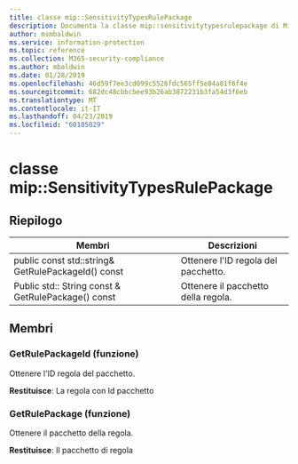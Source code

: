 ```yaml
---
title: classe mip::SensitivityTypesRulePackage
description: Documenta la classe mip::sensitivitytypesrulepackage di Microsoft Information Protection (MIP) SDK.
author: msmbaldwin
ms.service: information-protection
ms.topic: reference
ms.collection: M365-security-compliance
ms.author: mbaldwin
ms.date: 01/28/2019
ms.openlocfilehash: 46d59f7ee3cd099c5526fdc565ff5e84a81f6f4e
ms.sourcegitcommit: 682dc48cbbcbee93b26ab3872231b3fa54d3f6eb
ms.translationtype: MT
ms.contentlocale: it-IT
ms.lasthandoff: 04/23/2019
ms.locfileid: "60185029"
---
```

# <a name="class-mipsensitivitytypesrulepackage"></a>classe mip::SensitivityTypesRulePackage 
  
## <a name="summary"></a>Riepilogo
 Membri                        | Descrizioni                                
--------------------------------|---------------------------------------------
public const std::string& GetRulePackageId() const  |  Ottenere l'ID regola del pacchetto.
Public std:: String const & GetRulePackage() const  |  Ottenere il pacchetto della regola.
  
## <a name="members"></a>Membri
  
### <a name="getrulepackageid-function"></a>GetRulePackageId (funzione)
Ottenere l'ID regola del pacchetto.

  
**Restituisce**: La regola con Id pacchetto
  
### <a name="getrulepackage-function"></a>GetRulePackage (funzione)
Ottenere il pacchetto della regola.

  
**Restituisce**: Il pacchetto di regola